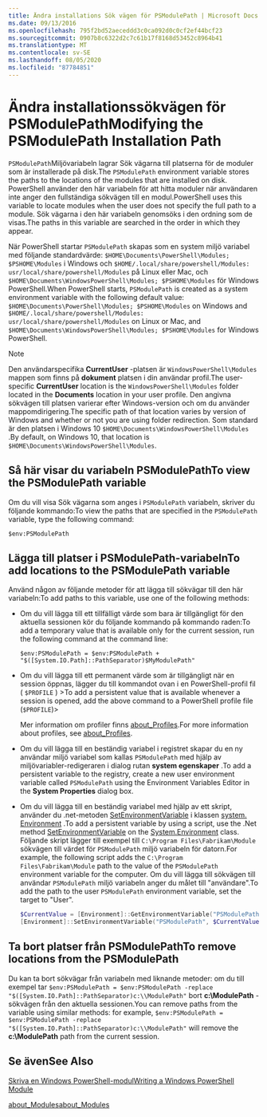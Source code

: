 ```yaml
---
title: Ändra installations Sök vägen för PSModulePath | Microsoft Docs
ms.date: 09/13/2016
ms.openlocfilehash: 795f2bd52aeceddd3c0ca092d0c0cf2ef44bcf23
ms.sourcegitcommit: 0907b8c6322d2c7c61b17f8168d53452c8964b41
ms.translationtype: MT
ms.contentlocale: sv-SE
ms.lasthandoff: 08/05/2020
ms.locfileid: "87784851"
---
```

# <a name="modifying-the-psmodulepath-installation-path"></a><span data-ttu-id="bc01e-102">Ändra installationssökvägen för PSModulePath</span><span class="sxs-lookup"><span data-stu-id="bc01e-102">Modifying the PSModulePath Installation Path</span></span>

<span data-ttu-id="bc01e-103">`PSModulePath`Miljövariabeln lagrar Sök vägarna till platserna för de moduler som är installerade på disk.</span><span class="sxs-lookup"><span data-stu-id="bc01e-103">The `PSModulePath` environment variable stores the paths to the locations of the modules that are installed on disk.</span></span> <span data-ttu-id="bc01e-104">PowerShell använder den här variabeln för att hitta moduler när användaren inte anger den fullständiga sökvägen till en modul.</span><span class="sxs-lookup"><span data-stu-id="bc01e-104">PowerShell uses this variable to locate modules when the user does not specify the full path to a module.</span></span> <span data-ttu-id="bc01e-105">Sök vägarna i den här variabeln genomsöks i den ordning som de visas.</span><span class="sxs-lookup"><span data-stu-id="bc01e-105">The paths in this variable are searched in the order in which they appear.</span></span>

<span data-ttu-id="bc01e-106">När PowerShell startar `PSModulePath` skapas som en system miljö variabel med följande standardvärde: `$HOME\Documents\PowerShell\Modules; $PSHOME\Modules` i Windows och `$HOME/.local/share/powershell/Modules: usr/local/share/powershell/Modules` på Linux eller Mac, och `$HOME\Documents\WindowsPowerShell\Modules; $PSHOME\Modules` för Windows PowerShell.</span><span class="sxs-lookup"><span data-stu-id="bc01e-106">When PowerShell starts, `PSModulePath` is created as a system environment variable with the following default value: `$HOME\Documents\PowerShell\Modules; $PSHOME\Modules` on Windows and `$HOME/.local/share/powershell/Modules: usr/local/share/powershell/Modules` on Linux or Mac, and `$HOME\Documents\WindowsPowerShell\Modules; $PSHOME\Modules` for Windows PowerShell.</span></span>

> [!NOTE]
> <span data-ttu-id="bc01e-107">Den användarspecifika **CurrentUser** -platsen är `WindowsPowerShell\Modules` mappen som finns på **dokument** platsen i din användar profil.</span><span class="sxs-lookup"><span data-stu-id="bc01e-107">The user-specific **CurrentUser** location is the `WindowsPowerShell\Modules` folder located in the **Documents** location in your user profile.</span></span> <span data-ttu-id="bc01e-108">Den angivna sökvägen till platsen varierar efter Windows-version och om du använder mappomdirigering.</span><span class="sxs-lookup"><span data-stu-id="bc01e-108">The specific path of that location varies by version of Windows and whether or not you are using folder redirection.</span></span> <span data-ttu-id="bc01e-109">Som standard är den platsen i Windows 10 `$HOME\Documents\WindowsPowerShell\Modules` .</span><span class="sxs-lookup"><span data-stu-id="bc01e-109">By default, on Windows 10, that location is `$HOME\Documents\WindowsPowerShell\Modules`.</span></span>

## <a name="to-view-the-psmodulepath-variable"></a><span data-ttu-id="bc01e-110">Så här visar du variabeln PSModulePath</span><span class="sxs-lookup"><span data-stu-id="bc01e-110">To view the PSModulePath variable</span></span>

<span data-ttu-id="bc01e-111">Om du vill visa Sök vägarna som anges i `PSModulePath` variabeln, skriver du följande kommando:</span><span class="sxs-lookup"><span data-stu-id="bc01e-111">To view the paths that are specified in the `PSModulePath` variable, type the following command:</span></span>

`$env:PSModulePath`

## <a name="to-add-locations-to-the-psmodulepath-variable"></a><span data-ttu-id="bc01e-112">Lägga till platser i PSModulePath-variabeln</span><span class="sxs-lookup"><span data-stu-id="bc01e-112">To add locations to the PSModulePath variable</span></span>

<span data-ttu-id="bc01e-113">Använd någon av följande metoder för att lägga till sökvägar till den här variabeln:</span><span class="sxs-lookup"><span data-stu-id="bc01e-113">To add paths to this variable, use one of the following methods:</span></span>

- <span data-ttu-id="bc01e-114">Om du vill lägga till ett tillfälligt värde som bara är tillgängligt för den aktuella sessionen kör du följande kommando på kommando raden:</span><span class="sxs-lookup"><span data-stu-id="bc01e-114">To add a temporary value that is available only for the current session, run the following command at the command line:</span></span>

  `$env:PSModulePath = $env:PSModulePath + "$([System.IO.Path]::PathSeparator)$MyModulePath"`

- <span data-ttu-id="bc01e-115">Om du vill lägga till ett permanent värde som är tillgängligt när en session öppnas, lägger du till kommandot ovan i en PowerShell-profil fil ( `$PROFILE` ) ></span><span class="sxs-lookup"><span data-stu-id="bc01e-115">To add a persistent value that is available whenever a session is opened, add the above command to a PowerShell profile file (`$PROFILE`)></span></span>

  <span data-ttu-id="bc01e-116">Mer information om profiler finns [about_Profiles](/powershell/module/microsoft.powershell.core/about/about_profiles).</span><span class="sxs-lookup"><span data-stu-id="bc01e-116">For more information about profiles, see [about_Profiles](/powershell/module/microsoft.powershell.core/about/about_profiles).</span></span>

- <span data-ttu-id="bc01e-117">Om du vill lägga till en beständig variabel i registret skapar du en ny användar miljö variabel som kallas `PSModulePath` med hjälp av miljövariabler-redigeraren i dialog rutan **system egenskaper** .</span><span class="sxs-lookup"><span data-stu-id="bc01e-117">To add a persistent variable to the registry, create a new user environment variable called `PSModulePath` using the Environment Variables Editor in the **System Properties** dialog box.</span></span>

- <span data-ttu-id="bc01e-118">Om du vill lägga till en beständig variabel med hjälp av ett skript, använder du .net-metoden [SetEnvironmentVariable](/dotnet/api/system.environment.setenvironmentvariable) i klassen [system. Environment](/dotnet/api/system.environment) .</span><span class="sxs-lookup"><span data-stu-id="bc01e-118">To add a persistent variable by using a script, use the .Net method [SetEnvironmentVariable](/dotnet/api/system.environment.setenvironmentvariable) on the [System.Environment](/dotnet/api/system.environment) class.</span></span> <span data-ttu-id="bc01e-119">Följande skript lägger till exempel till `C:\Program Files\Fabrikam\Module` sökvägen till värdet för `PSModulePath` miljö variabeln för datorn.</span><span class="sxs-lookup"><span data-stu-id="bc01e-119">For example, the following script adds the `C:\Program Files\Fabrikam\Module` path to the value of the `PSModulePath` environment variable for the computer.</span></span> <span data-ttu-id="bc01e-120">Om du vill lägga till sökvägen till användar `PSModulePath` miljö variabeln anger du målet till "användare".</span><span class="sxs-lookup"><span data-stu-id="bc01e-120">To add the path to the user `PSModulePath` environment variable, set the target to "User".</span></span>

  ```powershell
  $CurrentValue = [Environment]::GetEnvironmentVariable("PSModulePath", "Machine")
  [Environment]::SetEnvironmentVariable("PSModulePath", $CurrentValue + [System.IO.Path]::PathSeparator + "C:\Program Files\Fabrikam\Modules", "Machine")

  ```

## <a name="to-remove-locations-from-the-psmodulepath"></a><span data-ttu-id="bc01e-121">Ta bort platser från PSModulePath</span><span class="sxs-lookup"><span data-stu-id="bc01e-121">To remove locations from the PSModulePath</span></span>

<span data-ttu-id="bc01e-122">Du kan ta bort sökvägar från variabeln med liknande metoder: om du till exempel tar `$env:PSModulePath = $env:PSModulePath -replace "$([System.IO.Path]::PathSeparator)c:\\ModulePath"` bort **c:\ModulePath** -sökvägen från den aktuella sessionen.</span><span class="sxs-lookup"><span data-stu-id="bc01e-122">You can remove paths from the variable using similar methods: for example, `$env:PSModulePath = $env:PSModulePath -replace "$([System.IO.Path]::PathSeparator)c:\\ModulePath"` will remove the **c:\ModulePath** path from the current session.</span></span>

## <a name="see-also"></a><span data-ttu-id="bc01e-123">Se även</span><span class="sxs-lookup"><span data-stu-id="bc01e-123">See Also</span></span>

[<span data-ttu-id="bc01e-124">Skriva en Windows PowerShell-modul</span><span class="sxs-lookup"><span data-stu-id="bc01e-124">Writing a Windows PowerShell Module</span></span>](./writing-a-windows-powershell-module.md)

[<span data-ttu-id="bc01e-125">about_Modules</span><span class="sxs-lookup"><span data-stu-id="bc01e-125">about_Modules</span></span>](/powershell/module/microsoft.powershell.core/about/about_modules)
